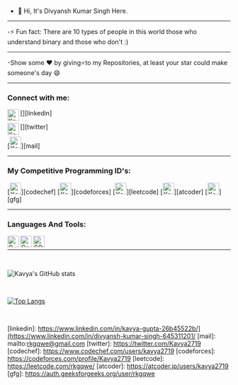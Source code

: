 - 👋 Hi, It's  Divyansh Kumar Singh Here.

---

-⚡ Fun fact: There are 10 types of people in this world those who understand binary and those who don't :)

---
-Show some ❤ by giving⭐to my Repositories, at least your star could make someone's day 😄

---

### Connect with me:

[<img align="left" alt="Kavya | LinkedIn" width="26px" src="https://upload.wikimedia.org/wikipedia/commons/thumb/c/ca/LinkedIn_logo_initials.png/600px-LinkedIn_logo_initials.png" />][linkedin]

[<img align="left" alt="Kavya | Twitter" width="26px" src="https://logodownload.org/wp-content/uploads/2014/09/twitter-logo-2-1.png" />][twitter]


[<img align="centre" alt="Kavya | Gmail" width="26px" src="https://1000logos.net/wp-content/uploads/2021/05/Gmail-logo.png" />][mail]

---

### My Competitive Programming ID's:

[<img align="centre" alt="Kavya | CodeChef" width="26px" src="https://static.uacdn.net/thumbnail/external-app-icons/ce4fd2180646452aa0b03c3ffa3ef8e2.png" />][codechef]
[<img align="centre" alt="Kavya | CodeForces" width="26px" src="https://cdn.iconscout.com/icon/free/png-256/code-forces-3628695-3029920.png" />][codeforces]
[<img align="centre" alt="Kavya | Leetcode" width="26px" src="https://upload.wikimedia.org/wikipedia/commons/1/19/LeetCode_logo_black.png" />][leetcode]
[<img align="centre" alt="Kavya | Atcoder" width="26px" src="https://img.atcoder.jp/assets/atcoder.png" />][atcoder]
[<img align="centre" alt="Kavya | GFG" width="26px" src="https://upload.wikimedia.org/wikipedia/commons/thumb/4/43/GeeksforGeeks.svg/2560px-GeeksforGeeks.svg.png" />][gfg]
<br/>

---

### Languages And Tools: 

<img align="left" alt="C" width="26px" src="https://upload.wikimedia.org/wikipedia/commons/thumb/1/18/C_Programming_Language.svg/695px-C_Programming_Language.svg.png" />

<img align="left" alt="C++" width="26px" src="https://upload.wikimedia.org/wikipedia/commons/thumb/1/18/ISO_C%2B%2B_Logo.svg/1822px-ISO_C%2B%2B_Logo.svg.png" />

<img align="left" alt="SQL" width="26px" src="https://techcommunity.microsoft.com/t5/image/serverpage/image-id/283585i32E35734ADB2BDF9" />

<br/>

---


<br />

![Kavya's GitHub stats](https://github-readme-stats.vercel.app/api?username=Kavya2719&show_icons=true&theme=tokyonight)

<br />

[![Top Langs](https://github-readme-stats.vercel.app/api/top-langs/?username=Kavya2719&layout=compact)](https://github.com/Kavya2719/github-readme-stats)

<br />

[linkedin]: https://www.linkedin.com/in/kavya-gupta-26b45522b/](https://www.linkedin.com/in/divyansh-kumar-singh-645311201/
[mail]: mailto:rkgqwe@gmail.com
[twitter]: https://twitter.com/Kavya2719
[codechef]: https://www.codechef.com/users/kavya2719
[codeforces]: https://codeforces.com/profile/Kavya2719
[leetcode]: https://leetcode.com/rkgqwe/
[atcoder]: https://atcoder.jp/users/kavya2719
[gfg]: https://auth.geeksforgeeks.org/user/rkgqwe





